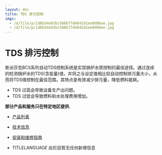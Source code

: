 ```yaml
---
layout: doc
title: TDS 排污控制
imgs:
  - /d/file/p/1d8b54e93bc580b77d4842d1ee0d00ae.jpg
  - /d/file/p/1d8b54e93bc580b77d4842d1ee0d00ae.jpg
---
```


# TDS 排污控制

斯派莎克BCS系列自动TDS控制系统是实现锅炉水质控制的最佳途径。通过连续的检测锅炉水的TDS(含盐量)值，并将之与设定值相比较自动控制排污量大小，从而将TDS值控制在最佳范围。其特点是有效减少排污量，降低燃料能耗。

- TDS 过高会导致设备生产出问题。
- TDS 过低会导致燃料和水处理费用增加。

**部分产品和服务只在特定地区提供.**

- [产品列表](<javascript:navactive(1);>)
- [技术信息](<javascript:navactive(2);>)
- [安装和维修指南](<javascript:navactive(3);>)

- TITLE*LANGUAGE*
  此栏目暂无任何新增信息
